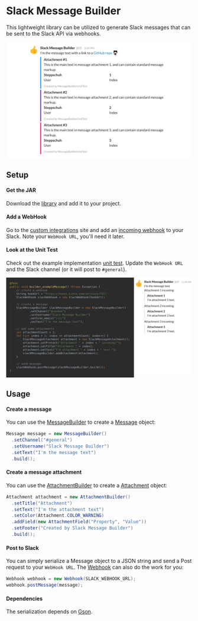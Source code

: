 # Slack Message Builder
This lightweight library can be utilized to generate Slack messages that can be sent to the Slack API via webhooks.

![Screenshot](https://raw.githubusercontent.com/Steppschuh/SlackMessageBuilder/master/Media/example_message_01.jpg)

## Setup
#### Get the JAR
Download the [library](https://github.com/Steppschuh/SlackMessageBuilder/tree/master/Library) and add it to your project.

#### Add a WebHook
Go to the [custom integrations](https://steppschuh.slack.com/apps/build/custom-integration) site and add an [incoming webhook](https://api.slack.com/incoming-webhooks) to your Slack. Note your `WebHook URL`, you'll need it later.

#### Look at the Unit Test
Check out the example implementation [unit test](https://github.com/Steppschuh/SlackMessageBuilder/blob/master/Source/app/src/test/java/net/steppschuh/slackmessagebuilder/MessageBuilderUnitTest.java). Update the `WebHook URL` and the Slack channel (or it will post to `#general`).

![Screenshot](https://raw.githubusercontent.com/Steppschuh/SlackMessageBuilder/master/Media/example_code_01.jpg)

## Usage
#### Create a message
You can use the [MessageBuilder](https://github.com/Steppschuh/SlackMessageBuilder/blob/master/Source/slackmessagebuilder/src/main/java/net/steppschuh/slackmessagebuilder/message/MessageBuilder.java) to create a [Message](https://github.com/Steppschuh/SlackMessageBuilder/blob/master/Source/slackmessagebuilder/src/main/java/net/steppschuh/slackmessagebuilder/message/Message.java) object:

``` java
Message message = new MessageBuilder()
  .setChannel("#general")
  .setUsername("Slack Message Builder")
  .setText("I'm the message text")
  .build();
```

#### Create a message attachment
You can use the [AttachmentBuilder](https://github.com/Steppschuh/SlackMessageBuilder/blob/master/Source/slackmessagebuilder/src/main/java/net/steppschuh/slackmessagebuilder/message/attachment/AttachmentBuilder.java) to create a [Attachment](https://github.com/Steppschuh/SlackMessageBuilder/blob/master/Source/slackmessagebuilder/src/main/java/net/steppschuh/slackmessagebuilder/message/attachment/Attachment.java) object:

``` java
Attachment attachment = new AttachmentBuilder()
  .setTitle("Attachment")
  .setText("I'm the attachment text")
  .setColor(Attachment.COLOR_WARNING)
  .addField(new AttachmentField("Property", "Value"))
  .setFooter("Created by Slack Message Builder")
  .build();
```

#### Post to Slack
You can simply serialize a Message object to a JSON string and send a Post request to your `WebHook URL`. The [Webhook](https://github.com/Steppschuh/SlackMessageBuilder/blob/master/Source/slackmessagebuilder/src/main/java/net/steppschuh/slackmessagebuilder/request/Webhook.java) can also do the work for you:

``` java
Webhook webhook = new Webhook(SLACK_WEBHOOK_URL);
webhook.postMessage(message);
```

#### Dependencies
The serialization depends on [Gson](https://github.com/google/gson).
